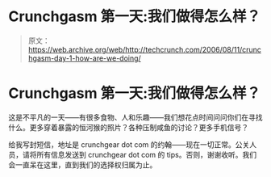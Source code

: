 # Crunchgasm 第一天:我们做得怎么样？

> 原文：<https://web.archive.org/web/http://techcrunch.com/2006/08/11/crunchgasm-day-1-how-are-we-doing/>

# Crunchgasm 第一天:我们做得怎么样？

这是不平凡的一天——有很多食物、人和乐趣——我们想花点时间问问你们在寻找什么。更多穿着暴露的恒河猴的照片？各种压制咸鱼的讨论？更多手机信号？

给我写封短信，地址是 crunchgear dot com 的约翰——现在一切正常。公关人员，请将所有信息发送到 crunchgear dot com 的 tips。否则，谢谢收听。我们会一直呆在这里，直到我们的选择权归属为止。